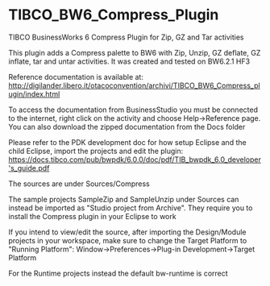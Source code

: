 # TIBCO_BW6_Compress_Plugin
TIBCO BusinessWorks 6 Compress Plugin for Zip, GZ and Tar activities

This plugin adds a Compress palette to BW6 with Zip, Unzip, GZ deflate, GZ inflate, tar and untar activities. It was created and tested on BW6.2.1 HF3

Reference documentation is available at: http://digilander.libero.it/otacoconvention/archivi/TIBCO_BW6_Compress_plugin/index.html

To access the documentation from BusinessStudio you must be connected to the internet, right click on the activity and choose Help->Reference page. You can also download the zipped documentation from the Docs folder

Please refer to the PDK development doc for how setup Eclipse and the child Eclipse, import the projects and edit the plugin: https://docs.tibco.com/pub/bwpdk/6.0.0/doc/pdf/TIB_bwpdk_6.0_developer's_guide.pdf

The sources are under Sources/Compress

The sample projects SampleZip and SampleUnzip under Sources can instead be imported as "Studio project from Archive". They require you to install the Compress plugin in your Eclipse to work

If you intend to view/edit the source, after importing the Design/Module projects in your workspace, make sure to change the Target Platform to "Running Platform": Window->Preferences->Plug-in Development->Target Platform

For the Runtime projects instead the default bw-runtime is correct